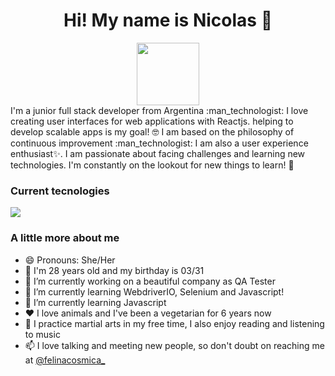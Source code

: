 <h1 align=center>Hi! My name is Nicolas 👋</h1>
<div id="header" align="center">
  <img src="https://media.giphy.com/media/M9gbBd9nbDrOTu1Mqx/giphy.gif" width="100"/>
</div>
I'm a junior full stack developer from Argentina :man_technologist:  
I love creating user interfaces for web applications with Reactjs. helping to develop scalable apps is my goal! 🤓
I am based on the philosophy of continuous improvement :man_technologist:  
I am also a user experience enthusiast✨.  
I am passionate about facing challenges and learning new technologies.  
I'm constantly on the lookout for new things to learn!  🧠

### Current tecnologies
<img src=https://img.shields.io/badge/-Javascript-yellow />

### A little more about me
- 😄 Pronouns: She/Her
- 🎂 I'm 28 years old and my birthday is 03/31
- 🔭 I’m currently working on a beautiful company as QA Tester
- 🌱 I’m currently learning WebdriverIO, Selenium and Javascript!
- 🌱 I’m currently learning Javascript
- ❤️ I love animals and I've been a vegetarian for 6 years now
- 🥋 I practice martial arts in my free time, I also enjoy reading and listening to music
- 📫 I love talking and meeting new people, so don't doubt on reaching me at [@felinacosmica_](https://www.instagram.com/felinacosmica_/)
